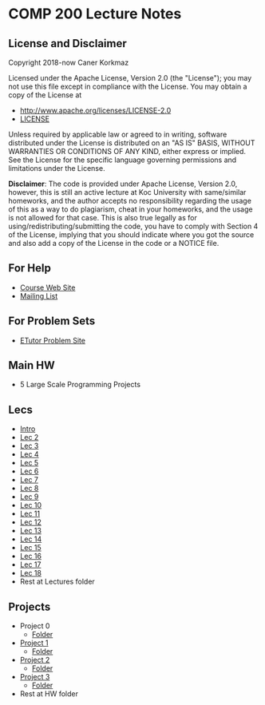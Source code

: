# COMP 200 Lecture Notes

## License and Disclaimer

Copyright 2018-now Caner Korkmaz

Licensed under the Apache License, Version 2.0 (the "License");
you may not use this file except in compliance with the License.
You may obtain a copy of the License at

- http://www.apache.org/licenses/LICENSE-2.0
- [LICENSE](./LICENSE)

Unless required by applicable law or agreed to in writing, software
distributed under the License is distributed on an "AS IS" BASIS,
WITHOUT WARRANTIES OR CONDITIONS OF ANY KIND, either express or implied.
See the License for the specific language governing permissions and
limitations under the License.


**Disclaimer**: The code is provided under Apache License, Version 2.0, however, this is still an active lecture at Koc University with same/similar homeworks, and the author accepts no responsibility regarding the usage of this as a way to do plagiarism, cheat in your homeworks, and the usage is not allowed for that case. This is also true legally as for using/redistributing/submitting the code, you have to comply with Section 4 of the License, implying that you should indicate where you got the source and also add a copy of the License in the code or a NOTICE file. 


## For Help

 - [Course Web Site](https://courses.ku.edu.tr/comp200)
 - [Mailing List](mailto://comp200@ku.edu.tr)

## For Problem Sets

 - [ETutor Problem Site](https://etutor.ku.edu.tr/comp200)

## Main HW

 * 5 Large Scale Programming Projects

## Lecs

- [Intro](./Lectures/Intro.md)
- [Lec 2](./Lectures/Lec2.md)
- [Lec 3](./Lectures/Lec3.md)
- [Lec 4](./Lectures/Lec4.ipynb)
- [Lec 5](./Lectures/Lec5.ipynb)
- [Lec 6](./Lectures/Lec6.ipynb)
- [Lec 7](./Lectures/Lec7.ipynb)
- [Lec 8](./Lectures/Lec8.ipynb)
- [Lec 9](./Lectures/Lec9.ipynb)
- [Lec 10](./Lectures/Lec10.ipynb)
- [Lec 11](./Lectures/Lec11.ipynb)
- [Lec 12](./Lectures/Lec12.ipynb)
- [Lec 13](./Lectures/Lec13.ipynb)
- [Lec 14](./Lectures/Lec14.ipynb)
- [Lec 15](./Lectures/Lec15.ipynb)
- [Lec 16](./Lectures/Lec16.ipynb)
- [Lec 17](./Lectures/Lec17.ipynb)
- [Lec 18](./Lectures/Lec18.ipynb)
- Rest at Lectures folder


## Projects

- Project 0
  - [Folder](./HW/project0/)
- [Project 1](./HW/project1.pdf)
  - [Folder](./HW/project1/)
- [Project 2](./HW/project2.pdf)
  - [Folder](./HW/project2/)
- [Project 3](./HW/project3.pdf)
  - [Folder](./HW/project3/)
- Rest at HW folder
